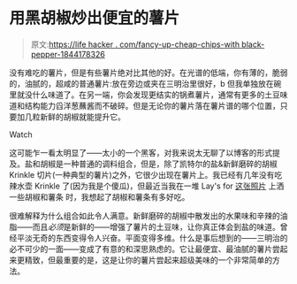 # 用黑胡椒炒出便宜的薯片

> 原文:[https://life hacker . com/fancy-up-cheap-chips-with black-pepper-1844178326](https://lifehacker.com/fancy-up-cheap-potato-chips-with-black-pepper-1844178326)

没有难吃的薯片，但是有些薯片绝对比其他的好。在光谱的低端，你有薄的，脆弱的，油腻的，超咸的普通薯片:放在旁边或夹在三明治里很好，b 但我单独放在碗里就没什么味道了。在另一端，你会发现更结实的锅煮薯片，通常有更多的土豆味道和结构能力舀洋葱蘸酱而不破碎。但是无论你的薯片落在薯片谱的哪个位置，只要加几粒新鲜的胡椒就能提升它。

Watch

这可能乍一看太明显了——太小的一个黑客，对我来说太无聊了以博客的形式提及。盐和胡椒是一种普通的调料组合，但是，除了凯特尔的盐&新鲜磨碎的胡椒 Krinkle 切片(一种典型的薯片)之外，它很少出现在薯片上。我已经有几年没有吃辣水壶 Krinkle 了(因为我是个傻瓜)，但最近当我在一堆 Lay's for [这张照片](https://lifehacker.com/why-use-a-regular-bowl-when-you-could-use-a-cheese-bowl-1844122499) 上洒一些胡椒和薯条 时，我想起了胡椒和薯条有多好吃。

很难解释为什么组合如此令人满意。新鲜磨碎的胡椒中散发出的水果味和辛辣的油脂——而且*必须*是新鲜的——增强了薯片的土豆味，让你真正体会到盐的味道。曾经平淡无奇的东西变得令人兴奋。平面变得多维。什么是事后想到的——三明治的必不可少的一面——变成了有意的和深思熟虑的。它让最便宜、最油腻的薯片尝起来更精致，但最重要的是，这是让你的薯片尝起来超级美味的一个非常简单的方法。